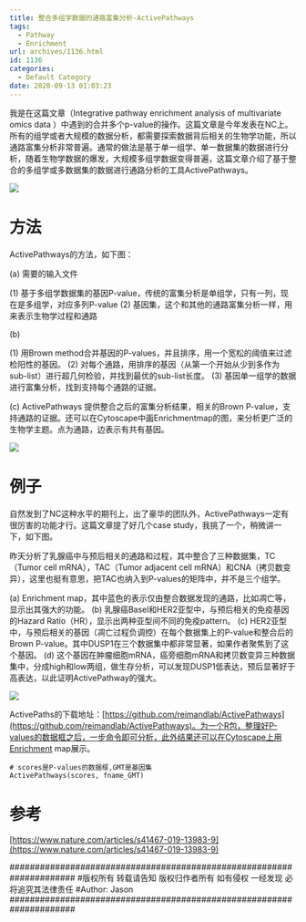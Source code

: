 ```yaml
---
title: 整合多组学数据的通路富集分析-ActivePathways
tags:
  - Pathway
  - Enrichment
url: archives/1136.html
id: 1136
categories:
  - Default Category
date: 2020-09-13 01:03:23
---
```

我是在这篇文章（Integrative pathway enrichment analysis of multivariate omics data
）中遇到的合并多个p-value的操作。这篇文章是今年发表在NC上。所有的组学或者大规模的数据分析，都需要探索数据背后相关的生物学功能，所以通路富集分析非常普遍。通常的做法是基于单一组学、单一数据集的数据进行分析，随着生物学数据的爆发，大规模多组学数据变得普遍，这篇文章介绍了基于整合的多组学或多数据集的数据进行通路分析的工具ActivePathways。

![](/wp/f4w/2020/2020-09-12-ActivePathways-1.png)

# 方法
ActivePathways的方法，如下图：

(a) 需要的输入文件 

(1) 基于多组学数据集的基因P-value，传统的富集分析是单组学，只有一列，现在是多组学，对应多列P-value
(2) 基因集，这个和其他的通路富集分析一样，用来表示生物学过程和通路


(b) 

(1) 用Brown method合并基因的P-values，并且排序，用一个宽松的阈值来过滤检阳性的基因。
(2) 对每个通路，用排序的基因（从第一个开始从少到多作为sub-list）进行超几何检验，并找到最优的sub-list长度。
(3) 基因单一组学的数据进行富集分析，找到支持每个通路的证据。

(c) ActivePathways 提供整合之后的富集分析结果，相关的Brown P-value，支持通路的证据。还可以在Cytoscape中画Enrichmentmap的图，来分析更广泛的生物学主题。点为通路，边表示有共有基因。

![](/wp/f4w/2020/2020-09-12-ActivePathways-2.png)

# 例子

自然发到了NC这种水平的期刊上，出了豪华的团队外，ActivePathways一定有很厉害的功能才行。这篇文章提了好几个case study，我挑了一个，稍微讲一下，如下图。

昨天分析了乳腺癌中与预后相关的通路和过程，其中整合了三种数据集，TC（Tumor cell mRNA），TAC（Tumor adjacent cell mRNA）和CNA（拷贝数变异），这里也挺有意思，把TAC也纳入到P-values的矩阵中，并不是三个组学。

(a) Enrichment map，其中蓝色的表示仅由整合数据发现的通路，比如凋亡等，显示出其强大的功能。
(b) 乳腺癌Basel和HER2亚型中，与预后相关的免疫基因的Hazard Ratio（HR），显示出两种亚型间不同的免疫pattern。
(c) HER2亚型中，与预后相关的基因（凋亡过程负调控）在每个数据集上的P-value和整合后的Brown P-value。其中DUSP1在三个数据集中都非常显著，如果作者聚焦到了这个基因。
(d) 这个基因在肿瘤细胞mRNA，癌旁细胞mRNA和拷贝数变异三种数据集中，分成high和low两组，做生存分析，可以发现DUSP1低表达，预后显著好于高表达，以此证明ActivePathway的强大。

![](/wp/f4w/2020/2020-09-12-ActivePathways-3.png)

ActivePaths的下载地址：[https://github.com/reimandlab/ActivePathways](https://github.com/reimandlab/ActivePathways)。为一个R包，整理好P-values的数据框之后，一步命令即可分析，此外结果还可以在Cytoscape上用Enrichment map展示。

```
# scores是P-values的数据框,GMT是基因集
ActivePathways(scores, fname_GMT) 
```

# 参考

[https://www.nature.com/articles/s41467-019-13983-9](https://www.nature.com/articles/s41467-019-13983-9)

#####################################################################
#版权所有 转载请告知 版权归作者所有 如有侵权 一经发现 必将追究其法律责任
#Author: Jason
#####################################################################